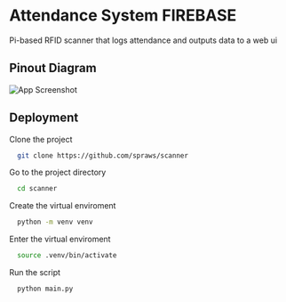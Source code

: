 
# Attendance System FIREBASE

Pi-based RFID scanner that logs attendance and outputs data to a web ui


## Pinout Diagram

![App Screenshot](https://pimylifeup.com/wp-content/uploads/2017/10/RFID-Fritz-v2.png)


## Deployment

Clone the project

```bash
  git clone https://github.com/spraws/scanner
```

Go to the project directory

```bash
  cd scanner
```

Create the virtual enviroment

```bash
  python -m venv venv
```

Enter the virtual enviroment

```bash
  source .venv/bin/activate
```
Run the script
```bash
  python main.py
```

